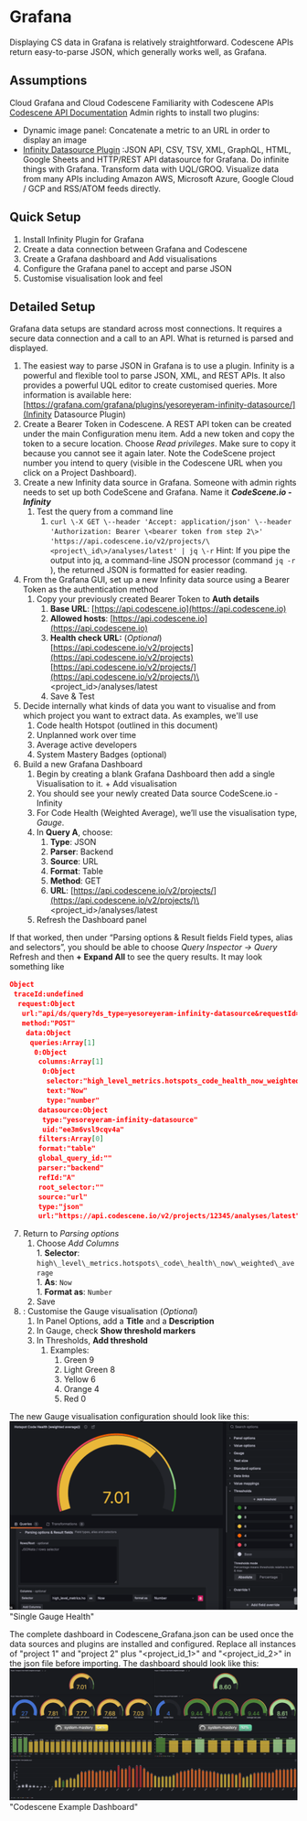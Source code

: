 # Grafana
Displaying CS data in Grafana is relatively straightforward. Codescene APIs return easy-to-parse JSON, which generally works well, as Grafana.
## Assumptions
Cloud Grafana and Cloud Codescene
Familiarity with Codescene APIs [Codescene API Documentation](https://codescene.io/docs/integrations/rest-api.html)
Admin rights to install two plugins: 
  * Dynamic image panel: Concatenate a metric to an URL in order to display an image
  * [Infinity Datasource Plugin](https://grafana.com/grafana/plugins/yesoreyeram-infinity-datasource/) :JSON API, CSV, TSV, XML, GraphQL, HTML, Google Sheets and HTTP/REST API datasource for Grafana. Do infinite things with Grafana. Transform data with UQL/GROQ. Visualize data from many APIs including Amazon AWS, Microsoft Azure, Google Cloud / GCP and RSS/ATOM feeds directly. 
## Quick Setup
1. Install Infinity Plugin for Grafana   
2. Create a data connection between Grafana and Codescene  
3. Create a Grafana dashboard and Add visualisations  
4. Configure the Grafana panel to accept and parse JSON  
5. Customise visualisation look and feel
## Detailed Setup
Grafana data setups are standard across most connections. It requires a secure data connection and a call to an API. What is returned is parsed and displayed.
1. The easiest way to parse JSON in Grafana is to use a plugin. Infinity is a powerful and flexible tool to parse JSON, XML, and REST APIs. It also provides a powerful UQL editor to create customised queries. More information is available here: [https://grafana.com/grafana/plugins/yesoreyeram-infinity-datasource/](Infinity Datasource Plugin)
2. Create a Bearer Token in Codescene. A REST API token can be created under the main Configuration menu item. Add a new token and copy the token to a secure location. Choose *Read privileges*. Make sure to copy it because you cannot see it again later. Note the CodeScene project number you intend to query (visible in the Codescene URL when you click on a Project Dashboard).
3. Create a new Infinity data source in Grafana. Someone with admin rights needs to set up both CodeScene and Grafana. Name it ***CodeScene.io \- Infinity***
    1. Test the query from a command line
        1. `curl \-X GET \--header 'Accept: application/json' \--header 'Authorization: Bearer \<bearer token from step 2\>' 'https://api.codescene.io/v2/projects/\<project\_id\>/analyses/latest' | jq \-r`
Hint: If you pipe the output into jq, a command-line JSON processor (command `jq -r` ), the returned JSON is formatted for easier reading.
2. From the Grafana GUI, set up a new Infinity data source using a Bearer Token as the authentication method
    1. Copy your previously created Bearer Token to **Auth details**
        1. **Base URL**: [https://api.codescene.io](https://api.codescene.io)
        1. **Allowed hosts**: [https://api.codescene.io](https://api.codescene.io)
        1. **Health check URL:** (*Optional*) [https://api.codescene.io/v2/projects](https://api.codescene.io/v2/projects) [https://api.codescene.io/v2/projects/](https://api.codescene.io/v2/projects/)\<project\_id\>/analyses/latest
        1. Save & Test  
4. Decide internally what kinds of data you want to visualise and from which project you want to extract data. As examples, we'll use
    1. Code health Hotspot (outlined in this document)
    1. Unplanned work over time
    1. Average active developers
    1. System Mastery Badges (optional)
5. Build a new Grafana Dashboard
    1. Begin by creating a blank Grafana Dashboard then add a single Visualisation to it. \+ Add visualisation
    1. You should see your newly created Data source CodeScene.io \- Infinity
    1. For Code Health (Weighted Average), we’ll use the visualisation type, *Gauge*.
    1. In **Query A**, choose:
        1. **Type**: JSON
        2. **Parser**: Backend
        3. **Source**: URL
        4. **Format**: Table
        5. **Method**: GET
        6. **URL**: [https://api.codescene.io/v2/projects/](https://api.codescene.io/v2/projects/)\<project\_id\>/analyses/latest
    1. Refresh the Dashboard panel

If that worked, then under “Parsing options & Result fields Field types, alias and selectors”, you should be able to choose *Query Inspector → Query*
Refresh and then **\+ Expand All** to see the query results. It may look something like   
```json
Object
 traceId:undefined
  request:Object
   url:"api/ds/query?ds_type=yesoreyeram-infinity-datasource&requestId=SQR123"
   method:"POST"
    data:Object
     queries:Array[1]
      0:Object
       columns:Array[1]
        0:Object
         selector:"high_level_metrics.hotspots_code_health_now_weighted_average"
         text:"Now"
         type:"number"
       datasource:Object
        type:"yesoreyeram-infinity-datasource"
        uid:"ee3m6vsl9cqv4a"
       filters:Array[0]
       format:"table"
       global_query_id:""
       parser:"backend"
       refId:"A"
       root_selector:""
       source:"url"
       type:"json"
       url:"https://api.codescene.io/v2/projects/12345/analyses/latest"
```
7. Return to *Parsing options*  
      1. Choose *Add Columns*  
        1. **Selector**: `high\_level\_metrics.hotspots\_code\_health\_now\_weighted\_average`  
        1. **As**: `Now`  
        1. **Format as**: `Number`  
      1. Save  
8. : Customise the Gauge visualisation (*Optional*)  
      1. In Panel Options, add a **Title** and a **Description**  
      1. In Gauge, check **Show threshold markers**  
      1. In Thresholds, **Add threshold**  
         1. Examples:   
            1. Green 9  
            1. Light Green 8  
            1. Yellow 6  
            1. Orange 4  
            1. Red 0
            
The new Gauge visualisation configuration should look like this: 
![alt text](https://github.com/codescene-oss/codescene-custom-dashboards/blob/main/Single_Gauge_Health.png) "Single Gauge Health"

The complete dashboard in Codescene_Grafana.json can be used once the data sources and plugins are installed and configured. Replace all instances of "project 1" and "project 2" plus "<project_id_1>" and "<project_id_2>" in the json file before importing. The dashboard should look like this:
![alt text](https://github.com/codescene-oss/codescene-custom-dashboards/blob/main/Full-Grafana-Dashboard.png) "Codescene Example Dashboard"
